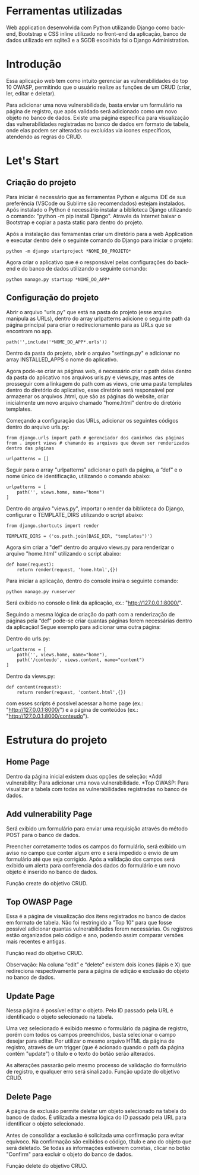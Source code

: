 # Ferramentas utilizadas
Web application desenvolvida com Python utilizando Django como back-end, Bootstrap e CSS inline utilizado no front-end da aplicação, banco de dados utilizado em sqlite3 e a SGDB escolhida foi o Django Administration.

# Introdução
Essa aplicação web tem como intuito gerenciar as vulnerabilidades do top 10 OWASP, permitindo que o usuário realize as funções de um CRUD (criar, ler, editar e deletar). 

Para adicionar uma nova vulnerabilidade, basta enviar um formulário na página de registro, que após validado será adicionado como um novo objeto no banco de dados. 
Existe uma página específica para visualização das vulnerabilidades registradas no banco de dados em formato de tabela, onde elas podem ser alteradas ou excluídas via ícones específicos, atendendo as regras do CRUD.

# Let's Start
## Criação do projeto
Para iniciar é necessário que as ferramentas Python e alguma IDE de sua preferência (VSCode ou Sublime são recomendados) estejam instalados. 
Após instalado o Python é necessário instalar a biblioteca Django utilizando o comando: "python -m pip install Django". Através da Internet baixar o Bootstrap e copiar a pasta static para dentro do projeto.

Após a instalação das ferramentas criar um diretório para a web Application e executar dentro dele o seguinte comando do Django para iniciar o projeto:
 
    python -m django startproject *NOME_DO_PROJETO*

Agora criar o aplicativo que é o responsável pelas configurações do back-end e do banco de dados utilizando o seguinte comando:

    python manage.py startapp *NOME_DO_APP*

## Configuração do projeto
Abrir o arquivo "urls.py" que está na pasta do projeto (esse arquivo manipula as URLs), dentro do array urlpatterns adicione o seguinte path da página principal para criar o redirecionamento para as URLs que se encontram no app.

    path('',include('*NOME_DO_APP*.urls'))

Dentro da pasta do projeto, abrir o arquivo "settings.py" e adicionar no array INSTALLED_APPS o nome do aplicativo.

Agora pode-se criar as páginas web, é necessário criar o path delas dentro da pasta do aplicativo nos arquivos urls.py e views.py, mas antes de prosseguir com a linkagem do path com as views, crie uma pasta templates dentro do diretório do aplicativo, esse diretório será responsável por armazenar os arquivos .html, que são as páginas do website, criar inicialmente um novo arquivo chamado "home.html" dentro do diretório templates.

Começando a configuração das URLs, adicionar os seguintes códigos dentro do arquivo urls.py:

    from django.urls import path # gerenciador dos caminhos das páginas
    from . import views # chamando os arquivos que devem ser renderizados dentro das páginas
    
    urlpatterns = []

Seguir para o array "urlpatterns" adicionar o path da página, a “def” e o nome único de identificação, utilizando o comando abaixo:

    urlpatterns = [
        path('', views.home, name="home")
    ]

Dentro do arquivo "views.py", importar o render da biblioteca do Django, configurar o TEMPLATE_DIRS utilizando o script abaixo:

    from django.shortcuts import render

    TEMPLATE_DIRS = ('os.path.join(BASE_DIR, "templates")')


Agora sim criar a "def" dentro do arquivo views.py para renderizar o arquivo "home.html" utilizando o script abaixo:

    def home(request):
        return render(request, 'home.html',{})

Para iniciar a aplicação, dentro do console insira o seguinte comando:

    python manage.py runserver

Será exibido no console o link da aplicação, ex.: "http://127.0.0.1:8000/".

Seguindo a mesma lógica de criação do path com a renderização de páginas pela “def” pode-se criar quantas páginas forem necessárias dentro da aplicação! Segue exemplo para adicionar uma outra página:

Dentro do urls.py:

    urlpatterns = [
        path('', views.home, name="home"),
        path('/conteudo', views.content, name="content")
    ]

Dentro da views.py:

    def content(request):
        return render(request, 'content.html',{})

com esses scripts é possível acessar a home page (ex.: "http://127.0.0.1:8000/") e a página de conteúdos (ex.: "http://127.0.0.1:8000/conteudo").

# Estrutura do projeto
## Home Page
Dentro da página inicial existem duas opções de seleção:
 *Add vulnerability: Para adicionar uma nova vulnerabilidade.
 *Top OWASP: Para visualizar a tabela com todas as vulnerabilidades registradas no banco de dados.

## Add vulnerability Page
Será exibido um formulário para enviar uma requisição através do método POST para o banco de dados.

Preencher corretamente todos os campos do formulário, será exibido um aviso no campo que conter algum erro e será impedido o envio de um formulário até que seja corrigido. Após a validação dos campos será exibido um alerta para conferencia dos dados do formulário e um novo objeto é inserido no banco de dados.

Função create do objetivo CRUD.

## Top OWASP Page
Essa é a página de visualização dos itens registrados no banco de dados em formato de tabela. Não foi restringido a "Top 10" para que fosse possível adicionar quantas vulnerabilidades forem necessárias. Os registros estão organizados pelo código e ano, podendo assim comparar versões mais recentes e antigas.

Função read do objetivo CRUD.

Observação: Na coluna “edit” e “delete” existem dois ícones (lápis e X) que redireciona respectivamente para a página de edição e exclusão do objeto no banco de dados.

## Update Page
Nessa página é possível editar o objeto. Pelo ID passado pela URL é identificado o objeto selecionado na tabela.

Uma vez selecionado é exibido mesmo o formulário da página de registro, porém com todos os campos preenchidos, basta selecionar o campo desejar para editar.
Por utilizar o mesmo arquivo HTML da página de registro, através de um trigger (que é acionado quando o path da página contém "update") o título e o texto do botão serão alterados.

As alterações passarão pelo mesmo processo de validação do formulário de registro, e qualquer erro será sinalizado. Função update do objetivo CRUD.

## Delete Page
A página de exclusão permite deletar um objeto selecionado na tabela do banco de dados. É utilizada a mesma lógica do ID passado pela URL para identificar o objeto selecionado.

Antes de consolidar a exclusão é solicitada uma confirmação para evitar equívoco. Na confirmação são exibidos o código, título e ano do objeto que será deletado. Se todas as informações estiverem corretas, clicar no botão "Confirm" para excluir o objeto do banco de dados.

Função delete do objetivo CRUD.
